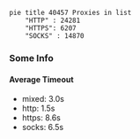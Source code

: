
```mermaid
pie title 40457 Proxies in list
    "HTTP" : 24281
    "HTTPS": 6207
    "SOCKS" : 14870
```

### Some Info
#### Average Timeout

- mixed: 3.0s
- http: 1.5s
- https: 8.6s
- socks: 6.5s